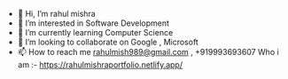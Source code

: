 - 👋 Hi, I’m rahul mishra
- 👀 I’m interested in Software Development 
- 🌱 I’m currently learning Computer Science
- 💞️ I’m looking to collaborate on Google , Microsoft
- 📫 How to reach me rahulmish989@gmail.com , +919993693607
 Who i am :- https://rahulmishraportfolio.netlify.app/
<!---
r999m/r999m is a ✨ special ✨ repository because its `README.md` (this file) appears on your GitHub profile.
You can click the Preview link to take a look at your changes.
--->
